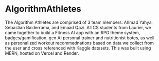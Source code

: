 # AlgorithmAthletes
The Algorithm Athletes are comprised of 3 team members: Ahmad Yahya, Sebastian Baiderrama, and Emaad Qazi. All CS students from Laurier, we came together to build a Fitness AI app with an RPG theme system, badges/gamification, gen AI personal trainer and nutritionist botes, as well as personalized workout recommednations based on data we collect from the user and cross referenced with Kaggle datasets. This was built using MERN, hosted on Vercel and Render.
